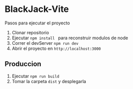 # BlackJack-Vite

Pasos para ejecutar el proyecto

1. Clonar repositorio
2. Ejecutar ```npm install ``` para reconstruir modulos de node
3. Correr el devServer ```npm run dev```
4. Abrir el proyecto en ```http://localhost:3000```

## Produccion
1. Ejecutar ```npm run build```
2. Tomar la carpeta ```dist``` y desplegarla

